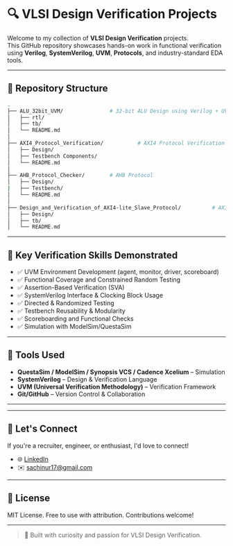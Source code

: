 # 🔍 VLSI Design Verification Projects

Welcome to my collection of **VLSI Design Verification** projects.  
This GitHub repository showcases hands-on work in functional verification using **Verilog**, **SystemVerilog**, **UVM**, **Protocols**, and industry-standard EDA tools.

---

## 📁 Repository Structure

```bash
.
├── ALU_32bit_UVM/               # 32-bit ALU Design using Verilog + UVM Verification
│   ├── rtl/
│   ├── tb/
│   └── README.md
│
├── AXI4_Protocol_Verification/           # AXI4 Protocol Verification
│   ├── Design/
│   ├── Testbench Components/
│   └── README.md
│
├── AHB_Protocol_Checker/        # AHB Protocol
│   ├── Design/
|   ├── Testbench/
│   └── README.md
│
├── Design_and_Verification_of_AXI4-lite_Slave_Protocol/          # AXI4-lite Slave Protocol with Verilog and FSM-based Testbench
│   ├── Design/
│   ├── tb/
│   └── README.md
```

---

## 🧪 Key Verification Skills Demonstrated

- ✅ UVM Environment Development (agent, monitor, driver, scoreboard)
- ✅ Functional Coverage and Constrained Random Testing
- ✅ Assertion-Based Verification (SVA)
- ✅ SystemVerilog Interface & Clocking Block Usage
- ✅ Directed & Randomized Testing
- ✅ Testbench Reusability & Modularity
- ✅ Scoreboarding and Functional Checks
- ✅ Simulation with ModelSim/QuestaSim

---

## 🧰 Tools Used

- **QuestaSim / ModelSim / Synopsis VCS / Cadence Xcelium** – Simulation
- **SystemVerilog** – Design & Verification Language
- **UVM (Universal Verification Methodology)** – Verification Framework
- **Git/GitHub** – Version Control & Collaboration

---


---

## 🤝 Let's Connect

If you're a recruiter, engineer, or enthusiast, I'd love to connect!

- 🌐 [LinkedIn](https://linkedin.com/in/u-r-sachin)
- ✉️ sachinur17@gmail.com

---

## 📜 License

MIT License. Free to use with attribution. Contributions welcome!

---

> 🚀 Built with curiosity and passion for VLSI Design Verification.
